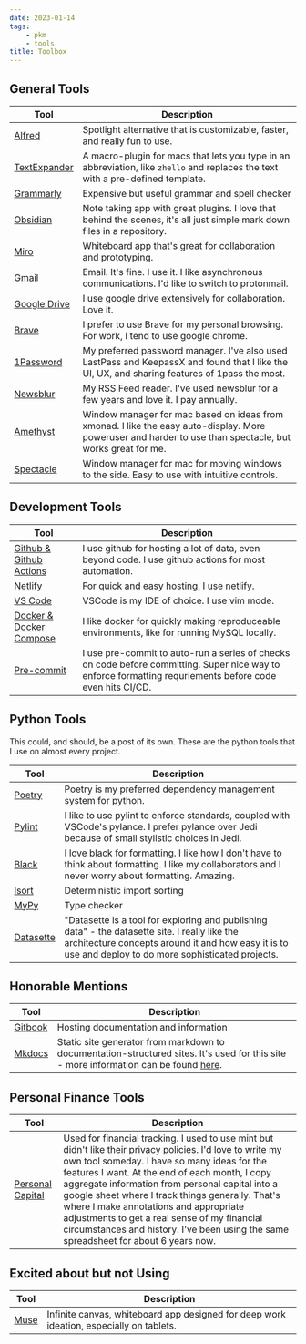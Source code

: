 ```yaml
---
date: 2023-01-14
tags:
    - pkm
    - tools
title: Toolbox
---
```

## General Tools

| Tool                                       | Description                                                                                                                     |
| ------------------------------------------ | ------------------------------------------------------------------------------------------------------------------------------- |
| [Alfred](https://www.alfredapp.com/)       | Spotlight alternative that is customizable, faster, and really fun to use.                                                      |
| [TextExpander](https://textexpander.com/)  | A macro-plugin for macs that lets you type in an abbreviation, like `zhello` and replaces the text with a pre-defined template. |
| [Grammarly](https://www.grammarly.com/)    | Expensive but useful grammar and spell checker                                                                                  |
| [Obsidian](https://www.spectacleapp.com/)  | Note taking app with great plugins. I love that behind the scenes, it's all just simple mark down files in a repository.        |
| [Miro](https://miro.com/)                  | Whiteboard app that's great for collaboration and prototyping.                                                                  |
| [Gmail](https://gmail.com)                 | Email. It's fine. I use it. I like asynchronous communications. I'd like to switch to protonmail.                               |
| [Google Drive](https://drive.google.com/)  | I use google drive extensively for collaboration. Love it.                                                                      |
| [Brave](https://brave.com/)                | I prefer to use Brave for my personal browsing. For work, I tend to use google chrome.                                          |
| [1Password](https://1password.com/)                                           | My preferred password manager. I've also used LastPass and KeepassX and found that I like the UI, UX, and sharing features of 1pass the most.                                                                                                                                |
| [Newsblur](https://newsblur.com/)          | My RSS Feed reader. I've used newsblur for a few years and love it. I pay annually.                                             |
| [Amethyst](https://ianyh.com/amethyst/) | Window manager for mac based on ideas from xmonad. I like the easy auto-display. More poweruser and harder to use than spectacle, but works great for me. | 
| [Spectacle](https://www.spectacleapp.com/) | Window manager for mac for moving windows to the side. Easy to use with intuitive controls.

## Development Tools

| Tool                                                | Description                                                                                                                                               |
| --------------------------------------------------- | --------------------------------------------------------------------------------------------------------------------------------------------------------- |
| [Github & Github Actions](https://github.com/)      | I use github for hosting a lot of data, even beyond code. I use github actions for most automation.                                                       |
| [Netlify](https://www.netlify.com/)                 | For quick and easy hosting, I use netlify.                                                                                                                |
| [VS Code ](https://code.visualstudio.com/)          | VSCode is my IDE of choice. I use vim mode.                                                                                                               |
| [Docker & Docker Compose ](https://www.docker.com/) | I like docker for quickly making reproduceable environments, like for running MySQL locally.                                                              |
| [Pre-commit](https://pre-commit.com/)               | I use pre-commit to auto-run a series of checks on code before committing. Super nice way to enforce formatting requriements before code even hits CI/CD. |

## Python Tools

This could, and should, be a post of its own.
These are the python tools that I use on almost every project.

| Tool                                     | Description                                                                                                                                          |
| ---------------------------------------- | ---------------------------------------------------------------------------------------------------------------------------------------------------- |
| [Poetry](https://python-poetry.org/)     | Poetry is my preferred dependency management system for python.                                                                                      |
| [Pylint](https://pylint.org/)            | I like to use pylint to enforce standards, coupled with VSCode's pylance. I prefer pylance over Jedi because of small stylistic choices in Jedi.     |
| [Black](https://github.com/psf/black)    | I love black for formatting. I like how I don't have to think about formatting. I like my collaborators and I never worry about formatting. Amazing. |
| [Isort](https://pypi.org/project/isort/) | Deterministic import sorting                                                                                                                         |
| [MyPy](http://mypy-lang.org/)            | Type checker                                                                                                                                         |
| [Datasette](https://datasette.io/)            | "Datasette is a tool for exploring and publishing data" - the datasette site. I really like the architecture concepts around it and how easy it is to use and deploy to do more sophisticated projects.                                                                                                                                         |

## Honorable Mentions

| Tool   | Description                                                                                                                                          |
| ------ | ---------------------------------------------------------------------------------------------------------------------------------------------------- |
| [Gitbook](https://www.gitbook.com/) | Hosting documentation and information                                                                                      |
| [Mkdocs](https://www.mkdocs.org/) | Static site generator from markdown to documentation-structured sites. It's used for this site - more information can be found [here](https://notes.alexledger.net/building%20with%20mkdocs/).                                                                                   | |

## Personal Finance Tools

| Tool   | Description                                                                                                                                          |
| ------ | ---------------------------------------------------------------------------------------------------------------------------------------------------- |
| [Personal Capital](https://www.personalcapital.com/) | Used for financial tracking. I used to use mint but didn't like their privacy policies. I'd love to write my own tool someday. I have so many ideas for the features I want. At the end of each month, I copy aggregate information from personal capital into a google sheet where I track things generally. That's where I make annotations and appropriate adjustments to get a real sense of my financial circumstances and history. I've been using the same spreadsheet for about 6 years now.                                                                                    |

## Excited about but not Using

| Tool   | Description                                                                                                                                          |
| ------ | --- |
| [Muse](https://museapp.com/) | Infinite canvas, whiteboard app designed for deep work ideation, especially on tablets. |

